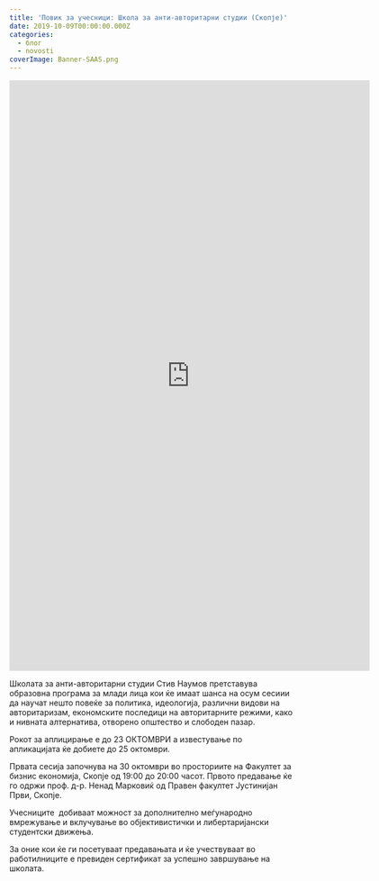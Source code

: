 ```yaml
---
title: 'Повик за учесници: Школа за анти-авторитарни студии (Скопје)'
date: 2019-10-09T00:00:00.000Z
categories:
  - блог
  - novosti
coverImage: Banner-SAAS.png
---
```


<iframe src="https://docs.google.com/forms/d/e/1FAIpQLSe-vVJH2q9WtrjiU5Y8BuGqXhZ-kn5c_ECHTMW1hZiSr_QZEg/viewform?embedded=true" width="640" height="1049" frameborder="0" marginheight="0" marginwidth="0">Loading…</iframe>

Школата за анти-авторитарни студии Стив Наумов претставува образовна програма за млади лица кои ќе имаат шанса на осум сесиии да научат нешто повеќе за политика, идеологија, различни видови на авторитаризам, економските последици на авторитарните режими, како и нивната алтернатива, отворено општество и слободен пазар.

Рокот за аплицирање е до 23 ОКТОМВРИ а известување по апликацијата ќе добиете до 25 октомври.

Првата сесија започнува на 30 октомври во просториите на Факултет за бизнис економија, Скопје од 19:00 до 20:00 часот. Првото предавање ќе го одржи проф. д-р. Ненад Марковиќ од Правен факултет Јустинијан Први, Скопје.

Учесниците  добиваат можност за дополнително меѓународно вмрежување и вклучување во објективистички и либертаријански студентски движења.

За оние кои ќе ги посетуваат предавањата и ќе учествуваат во работилниците е превиден сертификат за успешно завршување на школата.
